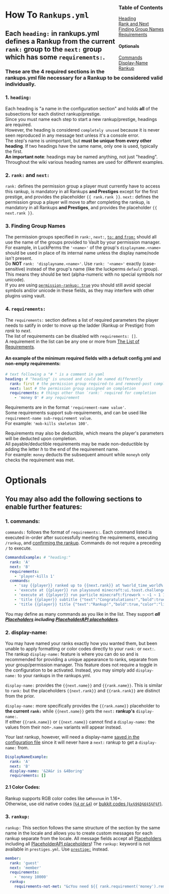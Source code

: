 <html>
  <head>
    <meta name="description" content="Reference for Rankups.yml including all mandatory and optional sections.">
    <meta name="keywords" content="Rankup, Minecraft, Plugin, Spigot, Optionals, Commands, Prestige, Displayname, Color">
  </head>
  <div style="float: right">
    <h3>Table of Contents</h3>
    <a href="#1-heading">Heading</a><br>
    <a href="#2-rank-and-next">Rank and Next</a><br>
    <a href="#3-finding-group-names">Finding Group Names</a><br>
    <a href="#4-requirements">Requirements</a><br>
    <h4>Optionals</h4>
    <a href="#1-commands">Commands</a><br>
    <a href="#2-display-name">Display-Name</a><br>
    <a href="#3-rankup">Rankup</a><br>
  </div>
</html>

# How To `Rankups.yml`  
## Each `heading:` in rankups.yml defines a Rankup from the current `rank:` group to the `next:` group which has some `requirements:`.  
### These are the **4 required sections** in the rankups.yml file necessary for a Rankup to be considered valid individually.  
### 1. `heading:`
Each heading is "a name in the configuration section" and holds **all** of the subsections for each distinct rankup/prestige.  
Since you must name each step to start a new rankup/prestige, headings are required.  
However, the heading is considered `completely unused` because it is never seen reproduced in any message text unless it's a console error.  
The step's name is unimportant, but **must be unique from every other heading**. If two headings have the same name, only one is used, typically the first.  
**An important note**: headings may be named anything, not just "heading".  
Throughout the wiki various heading names are used for different examples.  
### 2. `rank:` and `next:`
`rank:` defines the permission group a player must currently have to access this rankup, is mandatory in all Rankups **and Prestiges** except for the first prestige, and provides the placeholder `{{ rank.rank }}`.
`next:` defines the permission group a player will move to after completing the rankup, is mandatory in all Rankups **and Prestiges**, and provides the placeholder `{{ next.rank }}`.
### 3. Finding Group Names
The permission groups specified in `rank:`, `next:`, [`to:` and `from:`](How-to-Prestiges.yml.html#on-from-and-to) should all use the name of the groups provided to Vault by your permission manager. For example, in LuckPerms the `'<name>'` of the group's `displayname.<name>` should be used in place of its internal name unless the display name/node isn't present.  
Do **NOT** `rank: 'displayname.<name>'`. Use `rank: '<name>'` exactly (case-sensitive) instead of the group's name (like the luckperms `default` group). This means they should be text (alpha-numeric with no special symbols nor unicode).  
If you are using [`permission-rankup: true`](../GitHub/Rankup3/config/Permission-Rankup.html) you should still avoid special symbols and/or unicode in these fields, as they may interfere with other plugins using vault.
### 4. `requirements:`
The `requirements:` section defines a list of required parameters the player needs to satify in order to move up the ladder (Rankup or Prestige) from *rank* to *next*.  
The list of requirements can be disabled with `requirements: []`.  
A requirement in the list can be any one or more from [The List of Requirements](../List-of-Requirements.md#list).  
#### An example of the minimum required fields with a default config.yml and non-empty requirements:
```yaml
# text following a "# " is a comment in yaml
heading: # "heading" is unused and could be named differently
  rank: first # the permission group required-to and removed-post completion
  next: last # the permission group assigned on completion
  requirements: # things other than `rank:` required for completion
    - 'money 0' # any requirement
```
Requirements are in the format `'requirement-name value'`.  
Some requirements support sub-requirements, and can be used like `requirement-name sub-requirement value`.  
For example: `'mob-kills skeleton 100'`.  

Requirements may also be deductible, which means the player's parameters will be deducted upon completion.  
All payable/deductible requirements may be made non-deductible by adding the letter *h* to the end of the requirement name.  
For example: `money` deducts the subsequent amount while `moneyh` only checks the requirement was met.

# Optionals
## You may also add the following sections to enable further features:
### 1. commands:
`commands:` follows the format of `requirements:`. Each command listed is executed in-order after successfully meeting the requirements, executing `/rankup`, and [confirming the rankup](../GitHub/Rankup3/config/ConfirmationGUI.html). Commands do not require a preceding `/` to execute. 
```yaml
CommandsExample: # "heading:"
  rank: 'A'
  next: 'B'
  requirements:
    - 'player-kills 1'
  commands:
    - 'say {{player}} ranked up to {{next.rank}} at %world_time_world% in world: %world_name_world%' # requires PAPI and /papi ecloud download world
    - 'execute at {{player}} run playsound minecraft:ui.toast.challenge_complete player {{player}} ~ ~ ~' # plays a sound for the player
    - 'execute at {{player}} run particle minecraft:firework ~ ~1 ~ 1 1 1 0 30 normal' # makes a firework particle cloud on the player
    - 'title {{player}} subtitle {"text":"Congratulations!","bold":true,"color":"aqua"}' # adds a subtitle to the player's screen
    - 'title {{player}} title {"text":"Rankup!","bold":true,"color":"light_purple"}' # adds a title to the player's screen
```  
You may define as many commands as you like in the list. They support ***all [Placeholders](../Placeholders.md) including [PlaceholderAPI placeholders](../GitHub/PAPI/Placeholders.html)***.

### 2. display-name:
You may have named your ranks exactly how you wanted them, but been unable to apply formatting or color codes directly to your `rank:` or `next:`.  
The rankup `display-name:` feature is where you can do so and is recommended for providing a unique appearance to ranks, separate from your group/permission manager. This feature does not require a toggle in the configuration to be activated. Instead, you may simply add `display-name:` to your rankups in the rankups.yml.
 
`display-name:` provides the `{{next.name}}` and `{{rank.name}}`. This is similar to `rank:` but the placeholders `{{next.rank}}` and `{{rank.rank}}` are distinct from the prior.  

`display-name:` more specifically provides the `{{rank.name}}` placeholder to **the current `rank:`** while `{{next.name}}` gets the `next:` **rankup's** `display-name:`.  
If either `{{rank.name}}` or `{{next.name}}` cannot find a `display-name:` the values from their non-`.name` variants will appear instead.

Your last rankup, however, will need a display-name [saved in the configuration file](../GitHub/Rankup3/config/DisplayName.html) since it will never have a `next:` rankup to get a `display-name:` from.     
```yaml
DisplayNameExample:
  rank: 'A'
  next: 'B'
  display-name: '&2A&r is &4Boring'
  requirements: []
```

#### 2.1 Color Codes:
Rankup supports RGB color codes like `&#hexnum` in 1.16+.  
Otherwise, use old native codes [(`§4` or `&4`)](../Minecraft/Wiki/Color-Codes.html) or [bukkit codes (`§x§9§D§6§5§F§F`)](../Spigot/Docs/chat-color.html).

### 3. `rankup:`
`rankup:` This section follows the same structure of the section by the same name in the locale and allows you to create custom messages for each rankup separate from the locale. All message fields accept all [Placeholders](../Placeholders.md) including all [PlaceholderAPI placeholders](../GitHub/PAPI/Placeholders.html)! The `rankup:` keyword is not available in `prestiges.yml`. Use [`prestige:`](./How-to-prestiges.yml.md#2-prestige) instead.  
```yaml
member:
  rank: 'guest'
  next: 'member'
  requirements:
    - 'money 10000'
  rankup:
    requirements-not-met: "&cYou need ${{ rank.requirement('money').remaining | money }} more money to rankup."
```
